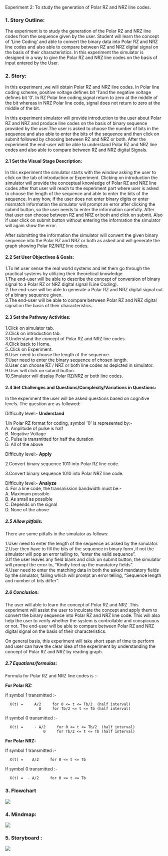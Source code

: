
Experiment 2: To study the generation of Polar RZ and NRZ line codes.

### 1. Story Outline:

The experiment is to study the generation of the Polar RZ and NRZ line codes from the sequence given by the user. Student will learn the concept of ‘Line Coding' and able to convert the binary data into Polar RZ and NRZ line codes and also able to compare between RZ and NRZ digital signal on the basis of their characteristics. In this experiment the simulator is designed in a way to give the Polar RZ and NRZ line codes on the basis of input entered by the User.

### 2. Story:

In this experiment ,we will obtain Polar RZ and NRZ  line codes. In Polar line coding scheme, positive voltage defines bit ‘1’and the negative voltage defines bit ‘0’. In RZ Polar line coding,signal return to zero at the middle of the bit whereas in NRZ Polar line code, signal does not return to zero at the middle of the bit.

In this experiment simulator will provide introduction to the user about Polar RZ and NRZ and produce line codes on the basis of binary sequence provided by the user.The user is asked to choose the number of bits in the sequence and also able to enter the bits of the sequence and then click on submit followed by choosing between RZ and NRZ or both. After the experiment the  end-user will be able to understand Polar RZ and NRZ line codes and also able to compare between RZ and NRZ digital Signals.

#### 2.1 Set the Visual Stage Description:

In this experiment the simulator starts with the window asking the user to click on the tab of introduction or Experiment. Clicking on introduction the simulator will provide the conceptual knowledge of Polar RZ and NRZ line codes after that user will reach to the experiment part where user is asked to choose the length of the sequence and able to enter the bits of the sequence. In any how, if the user does not enter binary digits or enter mismatch information the simulator will prompt an error after clicking the submit button, so the user needs to enter the information carefully. After that user can choose between RZ and NRZ or both and click on submit. Also if user click on submit button without entering the information the simulator will again show the error.

After submitting the information the simulator will convert the given binary sequence into the Polar RZ and NRZ or both as asked and will generate the graph showing Polar RZ/NRZ line codes.

#### 2.2 Set User Objectives & Goals:

1.To let user sense the real world systems and let them go through the practical systems by utilizing their theoretical knowledge.<br>
1.The end-user will be able to describe the concept of conversion of binary signal to a Polar RZ or NRZ digital signal (Line Coding).<br>
2.The end-user will be able to generate a Polar RZ and NRZ digital signal out of a binary sequence given.<br>
3.The end-user will be able to compare between Polar RZ and NRZ digital signal on the basis of their characteristics.<br>

#### 2.3 Set the Pathway Activities:

1.Click on simulator tab.<br>
2.Click on introduction tab.<br>
3.Understand the concept of Polar RZ and NRZ line codes.<br>
4.Click back to Home.<br>
5..Click on Experiment.<br>
6.User need to choose the length of the sequence.<br>
7.User need to enter the binary sequence of chosen length.<br>
8.User can choose  RZ / NRZ or both line codes as depicted in simulator.<br>
9.User will click on submit button.<br>
10.Simulator will display Polar RZ/NRZ or both line codes.<br>

#### 2.4 Set Challenges and Questions/Complexity/Variations in Questions:

In the experiment the user will be asked questions based on cognitive levels. The question are as followed:-

Difficulty level:- <b>Understand</b>

1.In Polar RZ format for coding, symbol '0' is represented by:-<br>
 A. Amplitude of pulse is half<br>
 B. Negative Voltage<br>
 C. Pulse is transmitted for half the duration<br>
 D. All of the above<br>
 
 
Difficulty level:- <b>Apply</b>
 
2.Convert binary sequence 1011 into Polar RZ line code.<br>

3.Convert binary sequence 1010 into Polar NRZ line code.<br>


Difficulty level:- <b>Analyze</b>
<br>
4. For a line code, the transmission bandwidth must be:-<br>
 A. Maximum possible<br>
 B. As small as possible<br>
 C. Depends on the signal<br>
 D. None of the above<br>
 
 
 



##### 2.5 Allow pitfalls:

There are some pitfalls in the simulator as follows:<br>

1.User need to enter the length of the sequence as asked by the simulator.<br>
2.User then have to fill the bits of the sequence in binary form ,if not the simulator will pop an error telling to, ”enter the valid sequence”.<br>
3.If the user leaves any field blank and click on submit button, the simulator will prompt the error to, “Kindly feed up the mandatory fields”.<br>
4.User need to enter the matching data in both the asked mandatory fields by the simulator, failing which will prompt an error telling, “Sequence length and number of bits 	differ”.<br>

##### 2.6 Conclusion:

The user will able to learn the concept of Polar RZ and NRZ .This experiment will assist the user to inculcate the concept and apply them to convert the binary sequence into Polar RZ and NRZ line code. This will also help the user to verify whether the system is controllable and conspicuous or not. The end-user will be able to compare between Polar RZ and NRZ digital signal on the basis of their characteristics.

On general basis, this experiment will take short span of time to perform  and user can  have the clear idea of the experiment by understanding the concept of Polar RZ and NRZ by reading graph.

##### 2.7 Equations/formulas: 
Formula for Polar RZ and NRZ line codes is :- 

<b> For Polar RZ: </b> 
      
If symbol 1 transmitted :-
      
      X(t) =     A/2     for 0 <= t <= Tb/2  (half interval) 
                   0     for Tb/2 <= t <= Tb (half interval) 
                          
  If symbol 0 transmitted :- <br>

      X(t) =     - A/2     for 0 <= t <= Tb/2  (half interval) 
                     0     for Tb/2 <= t <= Tb (half interval)  
      
<b> For Polar NRZ: </b> 
      
If symbol 1 transmitted :- 
      
      X(t) =    A/2     for 0 <= t <= Tb  
                                           
  If symbol 0 transmitted :-

      X(t) =  - A/2     for 0 <= t <= Tb 
      



### 3. Flowchart 
<img src="flowchart/Flowchart.png"/><br>


### 4. Mindmap:
<img src="mindmap/polar.png"/>


### 5. Storyboard :
<img src="storyboard/STORYBOARD.png">


